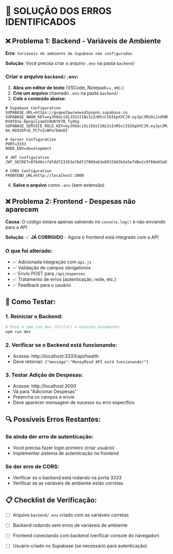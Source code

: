 # 🚨 SOLUÇÃO DOS ERROS IDENTIFICADOS

## ❌ **Problema 1: Backend - Variáveis de Ambiente**

**Erro**: `Variáveis de ambiente do Supabase não configuradas`

**Solução**: Você precisa criar o arquivo `.env` na pasta `backend/`

### Criar o arquivo `backend/.env`:

1. **Abra um editor de texto** (VSCode, Notepad++, etc.)
2. **Crie um arquivo** chamado `.env` na pasta `backend/`
3. **Cole o conteúdo abaixo**:

```env
# Supabase Configuration
SUPABASE_URL=https://gvqeefpwrwnwsdtpvpnn.supabase.co
SUPABASE_ANON_KEY=eyJhbGciOiJIUzI1NiIsInR5cCI6IkpXVCJ9.eyJpc3MiOiJzdXBhYmFzZSIsInJlZiI6Imd2cWVlZnB3cndud3NkdHB2cG5uIiwicm9sZSI6ImFub24iLCJpYXQiOjE3NjA1NTg0NjEsImV4cCI6MjA3NjEzNDQ2MX0.qt0xQWq988-RV0fD1e-DpngiCyamZo9UKfK7B_fyd6g
SUPABASE_SERVICE_ROLE_KEY=eyJhbGciOiJIUzI1NiIsInR5cCI6IkpXVCJ9.eyJpc3MiOiJzdXBhYmFzZSIsInJlZiI6Imd2cWVlZnB3cndud3NkdHB2cG5uIiwicm9sZSI6InNlcnZpY2Vfcm9sZSIsImlhdCI6MTc2MDU1ODQ2MSwiZXhwIjoyMDc2MTM0NDYxfQ.zb6cx0muM4UobXk-6m_Nb92OFnb_PCTsScWFerbHxDI

# Server Configuration
PORT=3333
NODE_ENV=development

# JWT Configuration
JWT_SECRET=07640ccfd7dd723353a76df27869ab3e89159d3b2e5e7d8e2c9768e83e01edeaf4fb74e67438b0e9007dcedd7f5a26cc2a3a5caa55ca21606a7599f4fac23ea5

# CORS Configuration
FRONTEND_URL=http://localhost:3000
```

4. **Salve o arquivo** como `.env` (sem extensão)

## ❌ **Problema 2: Frontend - Despesas não aparecem**

**Causa**: O código estava apenas salvando no `console.log()` e não enviando para a API

**Solução**: ✅ **JÁ CORRIGIDO** - Agora o frontend está integrado com a API

### O que foi alterado:
- ✅ Adicionada integração com `api.js`
- ✅ Validação de campos obrigatórios
- ✅ Envio POST para `/api/expenses`
- ✅ Tratamento de erros (autenticação, rede, etc.)
- ✅ Feedback para o usuário

## 🧪 **Como Testar:**

### 1. **Reiniciar o Backend**:
```bash
# Pare o npm run dev (Ctrl+C) e execute novamente:
npm run dev
```

### 2. **Verificar se o Backend está funcionando**:
- Acesse: http://localhost:3333/api/health
- Deve retornar: `{"message":"MoneyMind API está funcionando!"}`

### 3. **Testar Adição de Despesas**:
- Acesse: http://localhost:3000
- Vá para "Adicionar Despesas"
- Preencha os campos e envie
- Deve aparecer mensagem de sucesso ou erro específico

## 🔍 **Possíveis Erros Restantes:**

### Se ainda der erro de autenticação:
- Você precisa fazer login primeiro (criar usuário)
- Implementar sistema de autenticação no frontend

### Se der erro de CORS:
- Verificar se o backend está rodando na porta 3333
- Verificar se as variáveis de ambiente estão corretas

## 📋 **Checklist de Verificação:**

- [ ] Arquivo `backend/.env` criado com as variáveis corretas
- [ ] Backend rodando sem erros de variáveis de ambiente
- [ ] Frontend conectando com backend (verificar console do navegador)
- [ ] Usuário criado no Supabase (se necessário para autenticação)


